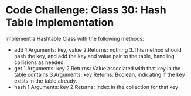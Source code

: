 
# Code Challenge: Class 30: Hash Table Implementation
Implement a Hashtable Class with the following methods:

* add
  1.Arguments: key, value
  2.Returns: nothing
  3.This method should hash the key, and add the key and value pair to the table, handling collisions as needed.
* get
  1.Arguments: key
  2.Returns: Value associated with that key in the table
    contains
  3.Arguments: key
   Returns: Boolean, indicating if the key exists in the table already.
* hash
  1.Arguments: key
  2.Returns: Index in the collection for that key
